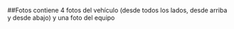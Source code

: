 ##Fotos
contiene 4 fotos del vehículo (desde todos los lados, desde arriba y desde abajo) y una foto del equipo
